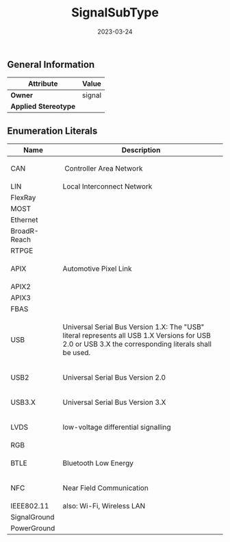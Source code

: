 ﻿---
title: SignalSubType
toc: false
type: specs
date: "2023-03-24"
draft: false
specification: VEC
version: 2.0.2
documentType: "Recommendation"
elementType: Class
classes:
  - SignalSubType
menu_name: vec-2.0.2
---


## General Information

| Attribute               | Value |
|-------------------------|-------|
| **Owner**               | signal |
| **Applied Stereotype**  |   |

## Enumeration Literals
| Name          | **Description** |
|---------------|-----------------|
| CAN | <p> &#160;Controller Area Network      </p> |
| LIN | Local Interconnect Network |
| FlexRay |  |
| MOST |  |
| Ethernet |  |
| BroadR-Reach |  |
| RTPGE |  |
| APIX | <p> Automotive Pixel Link      </p> |
| APIX2 |  |
| APIX3 |  |
| FBAS |  |
| USB | <p> Universal Serial&#160;Bus Version 1.X: The &quot;USB&quot; literal represents all USB 1.X Versions for USB 2.0 or USB 3.X the corresponding literals shall be used.      </p> |
| USB2 | <p> Universal Serial&#160;Bus Version 2.0      </p> |
| USB3.X | <p> Universal Serial&#160;Bus Version 3.X      </p> |
| LVDS | <p> low-voltage differential signalling      </p> |
| RGB |  |
| BTLE | <p> Bluetooth Low Energy      </p> |
| NFC | <p> Near Field Communication      </p> |
| IEEE802.11 | also: Wi-Fi, Wireless LAN |
| SignalGround |  |
| PowerGround |  |
